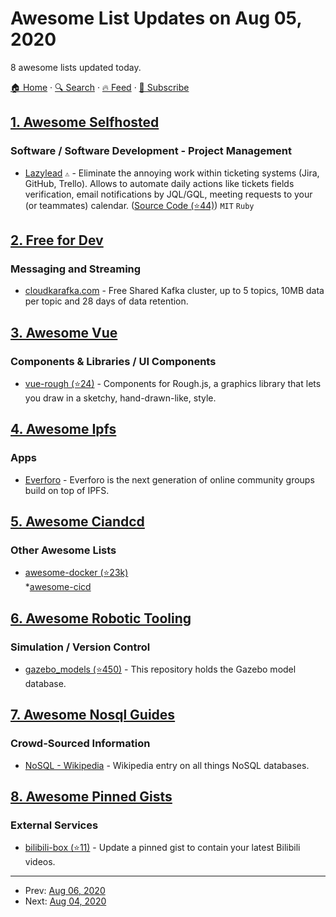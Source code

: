 # Awesome List Updates on Aug 05, 2020

8 awesome lists updated today.

[🏠 Home](/README.md) · [🔍 Search](https://test.trackawesomelist.com/search/) · [🔥 Feed](https://test.trackawesomelist.com/feed.xml) · [📮 Subscribe](https://trackawesomelist.us17.list-manage.com/subscribe?u=d2f0117aa829c83a63ec63c2f&id=36a103854c)



## [1. Awesome Selfhosted](/content/awesome-selfhosted/awesome-selfhosted/README.md)

### Software / Software Development - Project Management

*   [Lazylead](https://lazylead.org) `⚠` - Eliminate the annoying work within ticketing systems (Jira, GitHub, Trello). Allows to automate daily actions like tickets fields verification, email notifications by JQL/GQL, meeting requests to your (or teammates) calendar. ([Source Code (⭐44)](https://github.com/dgroup/lazylead)) `MIT` `Ruby`

## [2. Free for Dev](/content/ripienaar/free-for-dev/README.md)

### Messaging and Streaming

*   [cloudkarafka.com](https://www.cloudkarafka.com/) - Free Shared Kafka cluster, up to 5 topics, 10MB data per topic and 28 days of data retention.

## [3. Awesome Vue](/content/vuejs/awesome-vue/README.md)

### Components & Libraries / UI Components

*   [vue-rough (⭐24)](https://github.com/dneustadt/vue-rough) - Components for Rough.js, a graphics library that lets you draw in a sketchy, hand-drawn-like, style.

## [4. Awesome Ipfs](/content/ipfs/awesome-ipfs/README.md)

### Apps

*   [Everforo](https://www.everforo.com) - Everforo is the next generation of online community groups build on top of IPFS.

## [5. Awesome Ciandcd](/content/cicdops/awesome-ciandcd/README.md)

### Other Awesome Lists

*   [awesome-docker (⭐23k)](https://github.com/veggiemonk/awesome-docker)\
    \*[awesome-cicd](https://github.com/awsomecicd/awesomecicd.git)

## [6. Awesome Robotic Tooling](/content/protontypes/awesome-robotic-tooling/README.md)

### Simulation / Version Control

*   [gazebo\_models (⭐450)](https://github.com/osrf/gazebo_models) - This repository holds the Gazebo model database.

## [7. Awesome Nosql Guides](/content/erictleung/awesome-nosql-guides/README.md)

### Crowd-Sourced Information

*   [NoSQL - Wikipedia](https://en.wikipedia.org/wiki/NoSQL) - Wikipedia entry on all things NoSQL databases.

## [8. Awesome Pinned Gists](/content/matchai/awesome-pinned-gists/README.md)

### External Services

*   [bilibili-box (⭐11)](https://github.com/KeJunMao/bilibili-box) - Update a pinned gist to contain your latest Bilibili videos.

---

- Prev: [Aug 06, 2020](/content/2020/08/06/README.md)
- Next: [Aug 04, 2020](/content/2020/08/04/README.md)